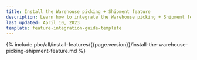 ```yaml
---
title: Install the Warehouse picking + Shipment feature
description: Learn how to integrate the Warehouse picking + Shipment feature into your project
last_updated: April 10, 2023
template: feature-integration-guide-template
---
```


{% include pbc/all/install-features/{{page.version}}/install-the-warehouse-picking-shipment-feature.md %} <!-- To edit, see /_includes/pbc/all/install-features/202304.0/install-the-warehouse-picking-shipment-feature.md -->
